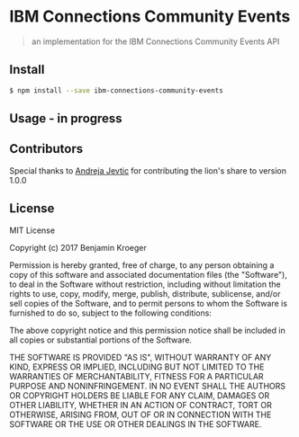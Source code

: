 #  IBM Connections Community Events

> an implementation for the IBM Connections Community Events API


## Install

```sh
$ npm install --save ibm-connections-community-events
```

## Usage - in progress

## Contributors

Special thanks to [Andreja Jevtic](https://github.com/futin) for contributing the lion's share to version 1.0.0

## License

MIT License

Copyright (c) 2017 Benjamin Kroeger

Permission is hereby granted, free of charge, to any person obtaining a copy
of this software and associated documentation files (the "Software"), to deal
in the Software without restriction, including without limitation the rights
to use, copy, modify, merge, publish, distribute, sublicense, and/or sell
copies of the Software, and to permit persons to whom the Software is
furnished to do so, subject to the following conditions:

The above copyright notice and this permission notice shall be included in all
copies or substantial portions of the Software.

THE SOFTWARE IS PROVIDED "AS IS", WITHOUT WARRANTY OF ANY KIND, EXPRESS OR
IMPLIED, INCLUDING BUT NOT LIMITED TO THE WARRANTIES OF MERCHANTABILITY,
FITNESS FOR A PARTICULAR PURPOSE AND NONINFRINGEMENT. IN NO EVENT SHALL THE
AUTHORS OR COPYRIGHT HOLDERS BE LIABLE FOR ANY CLAIM, DAMAGES OR OTHER
LIABILITY, WHETHER IN AN ACTION OF CONTRACT, TORT OR OTHERWISE, ARISING FROM,
OUT OF OR IN CONNECTION WITH THE SOFTWARE OR THE USE OR OTHER DEALINGS IN THE
SOFTWARE.
